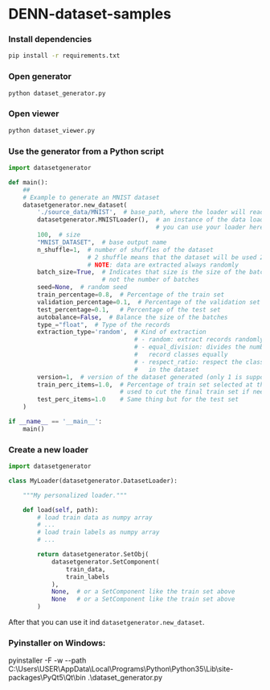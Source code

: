 # DENN-dataset-samples

### Install dependencies

```bash
pip install -r requirements.txt
```

### Open generator

```bash
python dataset_generator.py 
```

### Open viewer

```bash
python dataset_viewer.py
```

### Use the generator from a Python script

```python
import datasetgenerator

def main():
    ##
    # Example to generate an MNIST dataset
    datasetgenerator.new_dataset(
        './source_data/MNIST',  # base_path, where the loader will read the original data
        datasetgenerator.MNISTLoader(),  # an instance of the data loader
                                         # you can use your loader here
        100,  # size
        "MNIST_DATASET",  # base output name
        n_shuffle=1,  # number of shuffles of the dataset
                      # 2 shuffle means that the dataset will be used 2 times
                      # NOTE: data are extracted always randomly
        batch_size=True,  # Indicates that size is the size of the batch and
                          # not the number of batches
        seed=None,  # random seed
        train_percentage=0.8,  # Percentage of the train set
        validation_percentage=0.1,  # Percentage of the validation set
        test_percentage=0.1,   # Percentage of the test set
        autobalance=False,  # Balance the size of the batches
        type_="float",  # Type of the records
        extraction_type='random',  # Kind of extraction
                                   # - random: extract records randomly
                                   # - equal_division: divides the number of
                                   #   record classes equally
                                   # - respect_ratio: respect the class division
                                   #   in the dataset
        version=1,  # version of the dataset generated (only 1 is supported right now)
        train_perc_items=1.0,  # Percentage of train set selected at the end
                               # used to cut the final train set if needed
        test_perc_items=1.0    # Same thing but for the test set
    )

if __name__ == '__main__':
    main()
```

### Create a new loader

```python
import datasetgenerator

class MyLoader(datasetgenerator.DatasetLoader):

    """My personalized loader."""

    def load(self, path):
        # load train data as numpy array
        # ...
        # load train labels as numpy array
        # ...

        return datasetgenerator.SetObj(
            datasetgenerator.SetComponent(
                train_data,
                train_labels
            ),
            None,  # or a SetComponent like the train set above
            None   # or a SetComponent like the train set above
        )

```

After that you can use it ind `datasetgenerator.new_dataset`.

### Pyinstaller on Windows:

pyinstaller -F -w --path C:\Users\USER\AppData\Local\Programs\Python\Python35\Lib\site-packages\PyQt5\Qt\bin .\dataset_generator.py